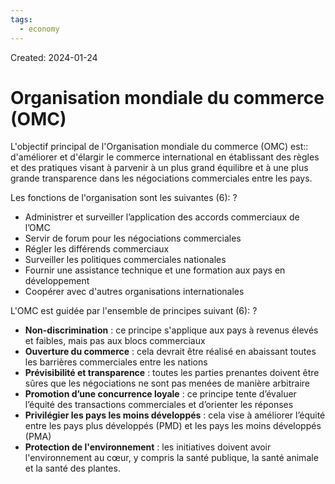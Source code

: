 ```yaml
---
tags:
  - economy
---
```

Created: 2024-01-24

# Organisation mondiale du commerce (OMC)

L'objectif principal de l'Organisation mondiale du commerce (OMC) est:: d'améliorer et d'élargir le commerce international en établissant des règles et des pratiques visant à parvenir à un plus grand équilibre et à une plus grande transparence dans les négociations commerciales entre les pays.
<!--SR:!2024-05-14,61,230-->

Les fonctions de l'organisation sont les suivantes (6):
?
- Administrer et surveiller l’application des accords commerciaux de l’OMC
- Servir de forum pour les négociations commerciales
- Régler les différends commerciaux
- Surveiller les politiques commerciales nationales
- Fournir une assistance technique et une formation aux pays en développement
- Coopérer avec d'autres organisations internationales
<!--SR:!2024-04-16,15,190-->

L'OMC est guidée par l'ensemble de principes suivant (6):
?
- **Non-discrimination** : ce principe s'applique aux pays à revenus élevés et faibles, mais pas aux blocs commerciaux
- **Ouverture du commerce** : cela devrait être réalisé en abaissant toutes les barrières commerciales entre les nations
- **Prévisibilité et transparence** : toutes les parties prenantes doivent être sûres que les négociations ne sont pas menées de manière arbitraire
- **Promotion d’une concurrence loyale** : ce principe tente d’évaluer l’équité des transactions commerciales et d’orienter les réponses
- **Privilégier les pays les moins développés** : cela vise à améliorer l’équité entre les pays plus développés (PMD) et les pays les moins développés (PMA)
- **Protection de l'environnement** : les initiatives doivent avoir l'environnement au cœur, y compris la santé publique, la santé animale et la santé des plantes.
<!--SR:!2024-04-05,23,190-->